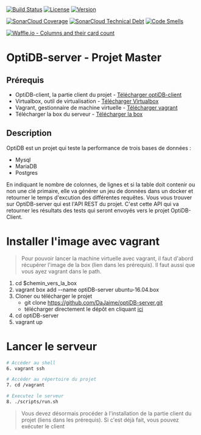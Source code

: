 [![Build Status](https://img.shields.io/travis/DaJaime/optiDB-server/master.svg?style=flat-square)](https://travis-ci.com/DaJaime/optiDB-server)
[![License](https://img.shields.io/github/license/DaJaime/optiDB-server.svg?style=flat-square)](LICENSE)
[![Version](https://img.shields.io/github/tag/DaJaime/optiDB-server.svg?label=version&style=flat-square)](build.gradle)

[![SonarCloud Coverage](https://sonarcloud.io/api/project_badges/measure?project=optidb.server%3Aoptidb-server&metric=coverage)](https://sonarcloud.io/dashboard?id=optidb.server%3Aoptidb-server)
[![SonarCloud Technical Debt](https://sonarcloud.io/api/project_badges/measure?project=optidb.server%3Aoptidb-server&metric=sqale_index)](https://sonarcloud.io/dashboard?id=optidb.server%3Aoptidb-server)
[![Code Smells](https://sonarcloud.io/api/project_badges/measure?project=optidb.server%3Aoptidb-server&metric=code_smells)](https://sonarcloud.io/dashboard?id=optidb.server%3Aoptidb-server)

[![Waffle.io - Columns and their card count](https://badge.waffle.io/DaJaime/optiDB-server.svg?columns=all)](https://waffle.io/DaJaime/optiDB-server)


# OptiDB-server - Projet Master

## Prérequis
* OptiDB-client, la partie client du projet - [Télécharger optiDB-client](https://github.com/ChaudhryHaseeb/optiDB-client)
* Virtualbox, outil de virtualisation - [Télécharger Virtualbox](https://www.virtualbox.org/wiki/Downloads)
* Vagrant, gestionnaire de machine virtuelle - [Télécharger vagrant](https://www.vagrantup.com/downloads.html)
* Télécharger la box du serveur - [Télécharger la box](https://github.com/jose-lpa/packer-ubuntu_lts/releases/download/v3.1/ubuntu-16.04.box)

## Description
OptiDB est un projet qui teste la performance de trois bases de données : 
* Mysql 
* MariaDB
* Postgres  

En indiquant le nombre de colonnes, de lignes et si la table doit contenir ou non une clé primaire, elle va générer un jeu de données dans un docker et retourner le temps d'excution des différentes requêtes.
Vous vous trouver sur OptiDB-server qui est l'API REST du projet. C'est cette API qui va retourner les résultats des tests qui seront envoyés vers le projet OptiDB-Client.

# Installer l'image avec vagrant

> Pour pouvoir lancer la machine virtuelle avec vagrant, il faut d'abord récupérer l'image de la box (lien dans les prérequis). 
Il faut aussi que vous ayez vagrant dans le path.

1. cd $chemin_vers_la_box
2. vagrant box add --name optiDB-server ubuntu-16.04.box
3. Cloner ou télécharger le projet
    - git clone https://github.com/DaJaime/optiDB-server.git 
    - télécharger directement le dépôt en cliquant [ici](https://github.com/DaJaime/optiDB-server/archive/master.zip)
4. cd optiDB-server
5. vagrant up

# Lancer le serveur

```bash
# Accéder au shell
6. vagrant ssh

# Accéder au répertoire du projet
7. cd /vagrant

# Executez le serveur
8. ./scripts/run.sh
```

> Vous devez désormais procéder à l'installation de la partie client du projet (liens dans les prérequis).
> Si c'est déjà fait, vous pouvez exécuter le client












